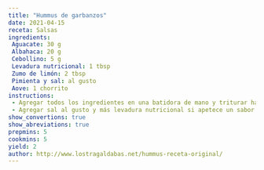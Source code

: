 ```yaml
---
title: "Hummus de garbanzos"
date: 2021-04-15
receta: Salsas
ingredients:
 Aguacate: 30 g
 Albahaca: 20 g 
 Cebollino: 5 g
 Levadura nutricional: 1 tbsp
 Zumo de limón: 2 tbsp
 Pimienta y sal: al gusto
 Aove: 1 chorrito
instructions:
 - Agregar todos los ingredientes en una batidora de mano y triturar hasta obtener una textura de aliño similar al pesto.
 - Agregar sal al gusto y más levadura nutricional si apetece un sabor a queso más   intenso.
show_convertions: true
show_abreviations: true
prepmins: 5
cookmins: 5
yield: 2
author: http://www.lostragaldabas.net/hummus-receta-original/
---
```

<!--stackedit_data:
eyJoaXN0b3J5IjpbMTMxMTc5NDQ0OF19
-->